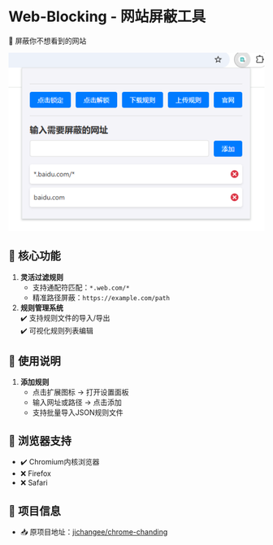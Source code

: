 # Web-Blocking - 网站屏蔽工具  
🚫 屏蔽你不想看到的网站

![项目截图](https://github.com/QsSama-W/Web-blocking/blob/main/%E6%95%88%E6%9E%9C%E5%9B%BE.png)  


## 🌟 核心功能  
1. **灵活过滤规则**  
   - 支持通配符匹配：`*.web.com/*`  
   - 精准路径屏蔽：`https://example.com/path`  
2. **规则管理系统**  
   ✔️ 支持规则文件的导入/导出  
   ✔️ 可视化规则列表编辑  


## 📖 使用说明  
1. **添加规则**  
   - 点击扩展图标 → 打开设置面板  
   - 输入网址或路径 → 点击添加
   - 支持批量导入JSON规则文件  


## 🚀 浏览器支持
- ✔️ Chromium内核浏览器
- ❌ Firefox
- ❌ Safari


## 📢 项目信息  
- 📥 原项目地址：[jichangee/chrome-chanding](https://github.com/jichangee/chrome-chanding)
